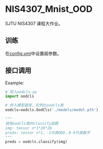 # NIS4307_Mnist_OOD
SJTU NIS4307 课程大作业。

## 训练

 在[config.yml](./config.yml)中设置超参数。

## 接口调用

Example:

```python
# 导入oodcls.py
import oodcls

# 传入模型路径，实例化oodcls类
oodcls=oodcls.OodCls('./models/model.pth')

"""
调用oodcls类的classify函数
img: tensor n*1*28*28
preds: tensor n*1，-1代表ODD，0-9代表数字
"""
preds = oodcls.classify(img)
```

